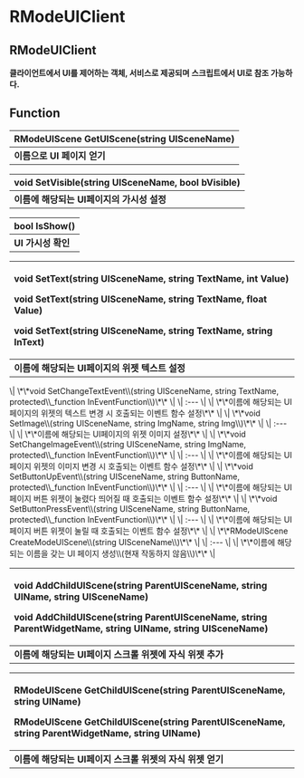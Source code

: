 # RModeUIClient

## **RModeUIClient**

**클라이언트에서 UI를 제어하는 객체, 서비스로 제공되며 스크립트에서 UI로 참조 가능하다.**


## **Function**

| **RModeUIScene GetUIScene\(string UISceneName\)** |
| :--- |
| **이름으로 UI 페이지 얻기** |

| **void SetVisible\(string UISceneName, bool bVisible\)** |
| :--- |
| **이름에 해당되는 UI페이지의 가시성 설정** |

| **bool IsShow\(\)** |
| :--- |
| **UI 가시성 확인** |

<table>
  <thead>
    <tr>
      <th style="text-align:left">
        <p><b>void SetText(string UISceneName, string TextName, int Value)</b>
        </p>
        <p><b>void SetText(string UISceneName, string TextName, float Value)</b>
        </p>
        <p><b>void SetText(string UISceneName, string TextName, string InText)</b>
        </p>
      </th>
    </tr>
  </thead>
  <tbody>
    <tr>
      <td style="text-align:left"><b>&#xC774;&#xB984;&#xC5D0; &#xD574;&#xB2F9;&#xB418;&#xB294; UI&#xD398;&#xC774;&#xC9C0;&#xC758; &#xC704;&#xC82F; &#xD14D;&#xC2A4;&#xD2B8; &#xC124;&#xC815;</b>
      </td>
    </tr>
  </tbody>
</table>\| \*\*void SetChangeTextEvent\\(string UISceneName, string TextName, protected\\_function InEventFunction\\)\*\* \| \| :--- \| \| \*\*이름에 해당되는 UI페이지의 위젯의 텍스트 변경 시 호출되는 이벤트 함수 설정\*\* \| \| \*\*void SetImage\\(string UISceneName, string ImgName, string Img\\)\*\* \| \| :--- \| \| \*\*이름에 해당되는 UI페이지의 위젯 이미지 설정\*\* \| \| \*\*void SetChangeImageEvent\\(string UISceneName, string ImgName, protected\\_function InEventFunction\\)\*\* \| \| :--- \| \| \*\*이름에 해당되는 UI페이지 위젯의 이미지 변경 시 호출되는 이벤트 함수 설정\*\* \| \| \*\*void SetButtonUpEvent\\(string UISceneName, string ButtonName, protected\\_function InEventFunction\\)\*\* \| \| :--- \| \| \*\*이름에 해당되는 UI페이지 버튼 위젯이 눌렸다 띄어질 때 호출되는 이벤트 함수 설정\*\* \| \| \*\*void SetButtonPressEvent\\(string UISceneName, string ButtonName, protected\\_function InEventFunction\\)\*\* \| \| :--- \| \| \*\*이름에 해당되는 UI페이지 버튼 위젯이 눌릴 때 호출되는 이벤트 함수 설정\*\* \| \| \*\*RModeUIScene CreateModeUIScene\\(string UISceneName\\)\*\* \| \| :--- \| \| \*\*이름에 해당되는 이름을 갖는 UI 페이지 생성\\(현재 작동하지 않음\\)\*\* \|

<table>
  <thead>
    <tr>
      <th style="text-align:left">
        <p><b>void AddChildUIScene(string ParentUISceneName, string UIName, string UISceneName)</b>
        </p>
        <p><b>void AddChildUIScene(string ParentUISceneName, string ParentWidgetName, string UIName, string UISceneName)</b>
        </p>
      </th>
    </tr>
  </thead>
  <tbody>
    <tr>
      <td style="text-align:left"><b>&#xC774;&#xB984;&#xC5D0; &#xD574;&#xB2F9;&#xB418;&#xB294; UI&#xD398;&#xC774;&#xC9C0; &#xC2A4;&#xD06C;&#xB864; &#xC704;&#xC82F;&#xC5D0; &#xC790;&#xC2DD; &#xC704;&#xC82F; &#xCD94;&#xAC00;</b>
      </td>
    </tr>
  </tbody>
</table><table>
  <thead>
    <tr>
      <th style="text-align:left">
        <p><b>RModeUIScene GetChildUIScene(string ParentUISceneName, string UIName)</b>
        </p>
        <p><b>RModeUIScene GetChildUIScene(string ParentUISceneName, string ParentWidgetName, string UIName)</b>
        </p>
      </th>
    </tr>
  </thead>
  <tbody>
    <tr>
      <td style="text-align:left"><b>&#xC774;&#xB984;&#xC5D0; &#xD574;&#xB2F9;&#xB418;&#xB294; UI&#xD398;&#xC774;&#xC9C0; &#xC2A4;&#xD06C;&#xB864; &#xC704;&#xC82F;&#xC758; &#xC790;&#xC2DD; &#xC704;&#xC82F; &#xC5BB;&#xAE30;</b>
      </td>
    </tr>
  </tbody>
</table>